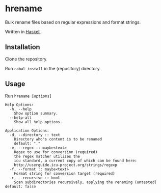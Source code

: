 # hrename

Bulk rename files based on regular expressions and format strings.

Written in [Haskell](//haskell.org).

## Installation

Clone the repository.

Run `cabal install` in the (repository) directory.

## Usage

Run `hrename [options]`

    Help Options:
      -h, --help
        Show option summary.
      --help-all
        Show all help options.

    Application Options:
      -d, --directory :: text
        Directory who's content is to be renamed
        default: "."
      -e, --regex :: maybe<text>
        Regex to use for conversion (required)
        the regex matcher utilizes the
        icu standard, a current copy of which can be found here:
        http://userguide.icu-project.org/strings/regexp
      -f, --format :: maybe<text>
        Format string for conversion target (required)
      -r, --recursive :: bool
        Scan subdirectories recursively, applying the renaming (untested)
    default: false
